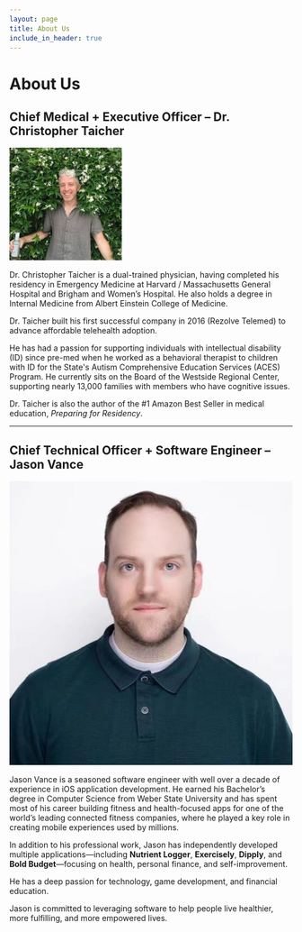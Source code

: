 ```yaml
---
layout: page
title: About Us
include_in_header: true
---
```


# About Us

## Chief Medical + Executive Officer – Dr. Christopher Taicher
![Dr. Christopher Taicher](assets/headshots/christopher-taicher.jpg)

Dr. Christopher Taicher is a dual-trained physician, having completed his residency in Emergency Medicine at Harvard / Massachusetts General Hospital and Brigham and Women’s Hospital. He also holds a degree in Internal Medicine from Albert Einstein College of Medicine.

Dr. Taicher built his first successful company in 2016 (Rezolve Telemed) to advance affordable telehealth adoption.

He has had a passion for supporting individuals with intellectual disability (ID) since pre-med when he worked as a behavioral therapist to children with ID for the State's Autism Comprehensive Education Services (ACES) Program. He currently sits on the Board of the Westside Regional Center, supporting nearly 13,000 families with members who have cognitive issues.

Dr. Taicher is also the author of the #1 Amazon Best Seller in medical education, *Preparing for Residency*.

---

## Chief Technical Officer + Software Engineer – Jason Vance
![Jason Vance](assets/headshots/jason-vance.jpg)

Jason Vance is a seasoned software engineer with well over a decade of experience in iOS application development. He earned his Bachelor’s degree in Computer Science from Weber State University and has spent most of his career building fitness and health-focused apps for one of the world’s leading connected fitness companies, where he played a key role in creating mobile experiences used by millions.

In addition to his professional work, Jason has independently developed multiple applications—including **Nutrient Logger**, **Exercisely**, **Dipply**, and **Bold Budget**—focusing on health, personal finance, and self-improvement.

He has a deep passion for technology, game development, and financial education.

Jason is committed to leveraging software to help people live healthier, more fulfilling, and more empowered lives.